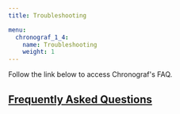 ```yaml
---
title: Troubleshooting

menu:
  chronograf_1_4:
    name: Troubleshooting
    weight: 1
---
```


Follow the link below to access Chronograf's FAQ.

## [Frequently Asked Questions](/chronograf/latest/troubleshooting/frequently-asked-questions/)

